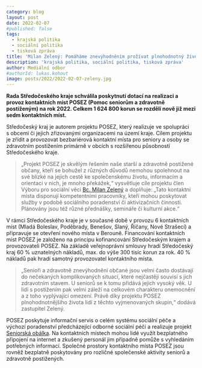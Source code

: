 ```yaml
---
category: blog
layout: post
date: 2022-02-07
#published: false
tags: 
  - krajská politika
  - sociální politika
  - tisková zpráva
title: 'Milan Zelený: Pomáháme znevýhodněním prožívat plnohodnotný život!'
description: 'krajská politika, sociální politika, tisková zpráva'
author: Mediální odbor
#authorId: lukas.kohout
image: posts/2022/2022-02-07-zeleny.jpg
---
```


**Rada Středočeského kraje schválila poskytnutí dotací na realizaci a provoz kontaktních míst POSEZ (Pomoc seniorům a zdravotně postiženým) na rok 2022. Celkem 1 624 800 korun se rozdělí nově již mezi sedm kontaktních míst.**

Středočeský kraj je autorem projektu POSEZ, který realizuje ve spolupráci s obcemi či jejich zřizovanými organizacemi na území kraje. Cílem projektu je zřídit a provozovat bezbariérová kontaktní místa pro seniory a osoby se zdravotním postižením primárně v obcích s rozšířenou působností Středočeského kraje. 

> „Projekt POSEZ je skvělým řešením naše starší a zdravotně postižené občany, kteří se bohužel z různých důvodů nemohou spolehnout na své blízké na jejich cestě ke společenskému životu, informacím a orientaci v nich, je mnoho překážek,“ vysvětluje cíle projektu člen Výboru pro sociální věci [Bc. Milan Zelený](https://stredocesky.pirati.cz/lide/milan-zeleny/) a doplňuje: „Tato kontaktní místa disponují kompetentními pracovníky, kteří mohou poskytovat služby v podobě sociálního poradenství či aktivizačních činností. Plánovány jsou též různé přednášky, semináře či kulturní akce.“

V rámci Středočeského kraje je v současné době v provozu 6 kontaktních míst (Mladá Boleslav, Poděbrady, Benešov, Slaný, Říčany, Nové Strašecí) a připravuje se otevření nového místa v Berouně. Financování kontaktních míst POSEZ je založeno na principu kofinancování Středočeským krajem a provozovateli POSEZ. Na základě veřejnoprávní smlouvy hradí Středočeský kraj 60 % uznatelných nákladů, max. do výše 300 tisíc korun za rok. 40 % nákladů pak hradí samotný provozovatel kontaktního místa. 

> „Senioři a zdravotně znevýhodnění občané jsou velmi často dostávají do nečekaných komplikovaných situací, které nejčastěji souvisí s jich zdravotním stavem. U seniorů se k tomu přidává jejich vysoký věk. U lidí s postižením pak velmi záleží na celkovém charakteru onemocnění a z toho vyplývající omezení. Právě díky projektu POSEZ plnohodnotnějšího života lidí z těchto vyjmenovaných skupin,“ dodává zastupitel Zelený.

POSEZ poskytuje informační servis o celém systému sociální péče a výchozí poradenství předcházející odborné sociální péči a realizuje projekt [Seniorská obálka](https://www.kr-stredocesky.cz/web/socialni-oblast/seniorska-obalka). Na kontaktních místech mohou lidé využít bezplatného připojení na internet a zkušený personál jim případně pomůže s vyhledáním potřebných informací. Společné prostory kontaktního místa POSEZ jsou rovněž bezplatně poskytovány pro rozličné společenské aktivity seniorů a zdravotně postižených.
